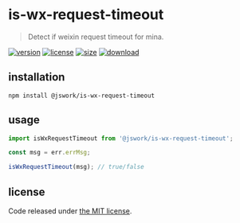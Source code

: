# is-wx-request-timeout
> Detect if weixin request timeout for mina.

[![version][version-image]][version-url]
[![license][license-image]][license-url]
[![size][size-image]][size-url]
[![download][download-image]][download-url]

## installation
```shell
npm install @jswork/is-wx-request-timeout
```

## usage
```js
import isWxRequestTimeout from '@jswork/is-wx-request-timeout';

const msg = err.errMsg; 

isWxRequestTimeout(msg); // true/false
```

## license
Code released under [the MIT license](https://github.com/afeiship/is-wx-request-timeout/blob/master/LICENSE.txt).

[version-image]: https://img.shields.io/npm/v/@jswork/is-wx-request-timeout
[version-url]: https://npmjs.org/package/@jswork/is-wx-request-timeout

[license-image]: https://img.shields.io/npm/l/@jswork/is-wx-request-timeout
[license-url]: https://github.com/afeiship/is-wx-request-timeout/blob/master/LICENSE.txt

[size-image]: https://img.shields.io/bundlephobia/minzip/@jswork/is-wx-request-timeout
[size-url]: https://github.com/afeiship/is-wx-request-timeout/blob/master/dist/is-wx-request-timeout.min.js

[download-image]: https://img.shields.io/npm/dm/@jswork/is-wx-request-timeout
[download-url]: https://www.npmjs.com/package/@jswork/is-wx-request-timeout
